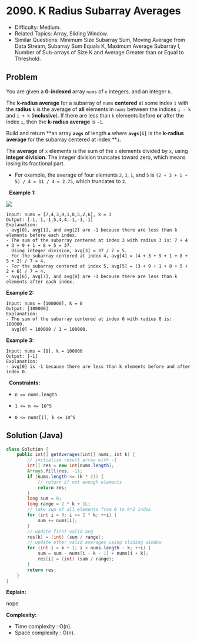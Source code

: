# 2090. K Radius Subarray Averages

- Difficulty: Medium.
- Related Topics: Array, Sliding Window.
- Similar Questions: Minimum Size Subarray Sum, Moving Average from Data Stream, Subarray Sum Equals K, Maximum Average Subarray I, Number of Sub-arrays of Size K and Average Greater than or Equal to Threshold.

## Problem

You are given a **0-indexed** array ```nums``` of ```n``` integers, and an integer ```k```.

The **k-radius average** for a subarray of ```nums``` **centered** at some index ```i``` with the **radius** ```k``` is the average of **all** elements in ```nums``` between the indices ```i - k``` and ```i + k``` (**inclusive**). If there are less than ```k``` elements before **or** after the index ```i```, then the **k-radius average** is ```-1```.

Build and return **an array **```avgs```** of length **```n```** where **```avgs[i]```** is the **k-radius average** for the subarray centered at index **```i```.

The **average** of ```x``` elements is the sum of the ```x``` elements divided by ```x```, using **integer division**. The integer division truncates toward zero, which means losing its fractional part.


	
- For example, the average of four elements ```2```, ```3```, ```1```, and ```5``` is ```(2 + 3 + 1 + 5) / 4 = 11 / 4 = 2.75```, which truncates to ```2```.


 
**Example 1:**

![](https://assets.leetcode.com/uploads/2021/11/07/eg1.png)

```
Input: nums = [7,4,3,9,1,8,5,2,6], k = 3
Output: [-1,-1,-1,5,4,4,-1,-1,-1]
Explanation:
- avg[0], avg[1], and avg[2] are -1 because there are less than k elements before each index.
- The sum of the subarray centered at index 3 with radius 3 is: 7 + 4 + 3 + 9 + 1 + 8 + 5 = 37.
  Using integer division, avg[3] = 37 / 7 = 5.
- For the subarray centered at index 4, avg[4] = (4 + 3 + 9 + 1 + 8 + 5 + 2) / 7 = 4.
- For the subarray centered at index 5, avg[5] = (3 + 9 + 1 + 8 + 5 + 2 + 6) / 7 = 4.
- avg[6], avg[7], and avg[8] are -1 because there are less than k elements after each index.
```

**Example 2:**

```
Input: nums = [100000], k = 0
Output: [100000]
Explanation:
- The sum of the subarray centered at index 0 with radius 0 is: 100000.
  avg[0] = 100000 / 1 = 100000.
```

**Example 3:**

```
Input: nums = [8], k = 100000
Output: [-1]
Explanation: 
- avg[0] is -1 because there are less than k elements before and after index 0.
```

 
**Constraints:**


	
- ```n == nums.length```
	
- ```1 <= n <= 10^5```
	
- ```0 <= nums[i], k <= 10^5```



## Solution (Java)

```java
class Solution {
    public int[] getAverages(int[] nums, int k) {
        // initialize result array with -1
        int[] res = new int[nums.length];
        Arrays.fill(res, -1);
        if (nums.length <= (k * 2)) {
            // return if not enough elements
            return res;
        }
        long sum = 0;
        long range = 2 * k + 1L;
        // take sum of all elements from 0 to k*2 index
        for (int i = 0; i <= 2 * k; ++i) {
            sum += nums[i];
        }
        // update first valid avg
        res[k] = (int) (sum / range);
        // update other valid averages using sliding window
        for (int i = k + 1; i < nums.length - k; ++i) {
            sum = sum - nums[i - k - 1] + nums[i + k];
            res[i] = (int) (sum / range);
        }
        return res;
    }
}
```

**Explain:**

nope.

**Complexity:**

* Time complexity : O(n).
* Space complexity : O(n).

